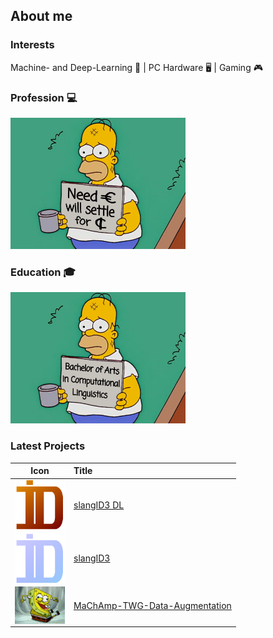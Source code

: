## About me
### Interests
Machine- and Deep-Learning 🤖  |  PC Hardware 🖥️  |  Gaming 🎮


### Profession 💻
<img src='https://raw.githubusercontent.com/m4cit/m4cit/main/bum.png' width="280">


### Education 🎓
<img src='https://raw.githubusercontent.com/m4cit/m4cit/main/educated_bum.png' width="280">

### Latest Projects

|        Icon        |        Title       |
|:------------------:|:-------------------|
|<img src='https://raw.githubusercontent.com/m4cit/slangID3_DL/main/misc/gallery/slangID3_dl_icon.png' align="center" width="80">|[slangID3 DL](https://github.com/m4cit/slangID3_DL)
|<img src='https://raw.githubusercontent.com/m4cit/slangID3/main/misc/gallery/slangID3_icon.png' align="center" width="80">|[slangID3](https://github.com/m4cit/slangID3)|
|<img src='https://raw.githubusercontent.com/m4cit/m4cit/main/no_icon.png' align="center" width="80">|[MaChAmp-TWG-Data-Augmentation](https://github.com/m4cit/MaChAmp-TWG-Data-Augmentation)

